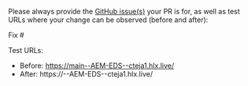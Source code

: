 Please always provide the [GitHub issue(s)](../issues) your PR is for, as well as test URLs where your change can be observed (before and after):

Fix #<gh-issue-id>

Test URLs:
- Before: https://main--AEM-EDS--cteja1.hlx.live/
- After: https://<branch>--AEM-EDS--cteja1.hlx.live/

